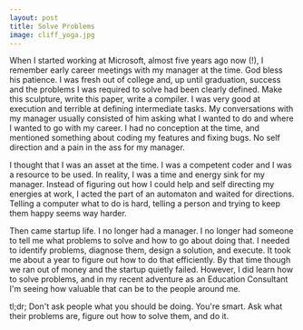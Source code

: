 ```yaml
---
layout: post
title: Solve Problems
image: cliff_yoga.jpg
---
```


When I started working at Microsoft, almost five years ago now (!), I remember early career meetings with my manager at the time. God bless his patience. I was fresh out of college and, up until graduation, success and the problems I was required to solve had been clearly defined. Make this sculpture, write this paper, write a compiler. I was very good at execution and terrible at defining intermediate tasks. My conversations with my manager usually consisted of him asking what I wanted to do and where I wanted to go with my career. I had no conception at the time, and mentioned something about coding my features and fixing bugs. No self direction and a pain in the ass for my manager.

I thought that I was an asset at the time. I was a competent coder and I was a resource to be used. In reality, I was a time and energy sink for my manager. Instead of figuring out how I could help and self directing my energies at work, I acted the part of an automaton and waited for directions. Telling a computer what to do is hard, telling a person and trying to keep them happy seems way harder.

Then came startup life. I no longer had a manager. I no longer had someone to tell me what problems to solve and how to go about doing that. I needed to identify problems, diagnose them, design a solution, and execute. It took me about a year to figure out how to do that efficiently. By that time though we ran out of money and the startup quietly failed. However, I did learn how to solve problems, and in my recent adventure as an Education Consultant I'm seeing how valuable that can be to the people around me.

tl;dr; Don't ask people what you should be doing. You're smart. Ask what their problems are, figure out how to solve them, and do it.